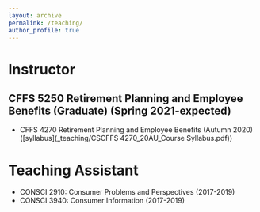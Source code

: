 ```yaml
---
layout: archive
permalink: /teaching/
author_profile: true
---
```


Instructor
======
## CFFS 5250 Retirement Planning and Employee Benefits (Graduate) (Spring 2021-expected)
* CFFS 4270 Retirement Planning and Employee Benefits (Autumn 2020) ([syllabus](_teaching/CSCFFS 4270_20AU_Course Syllabus.pdf))

Teaching Assistant
======
* CONSCI 2910: Consumer Problems and Perspectives (2017-2019)
* CONSCI 3940: Consumer Information (2017-2019)
